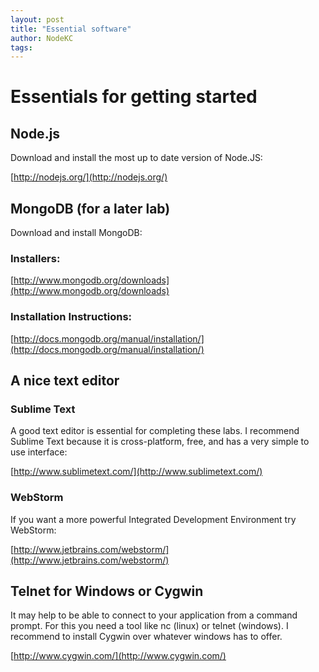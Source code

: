 ```yaml
---
layout: post
title: "Essential software"
author: NodeKC
tags:
---
```


# Essentials for getting started

## Node.js

Download and install the most up to date version of Node.JS:

[http://nodejs.org/](http://nodejs.org/)

## MongoDB (for a later lab)

Download and install MongoDB:

### Installers:

[http://www.mongodb.org/downloads](http://www.mongodb.org/downloads)

### Installation Instructions:

[http://docs.mongodb.org/manual/installation/](http://docs.mongodb.org/manual/installation/)

## A nice text editor

### Sublime Text

A good text editor is essential for completing these labs. I recommend Sublime Text because it is cross-platform, free, and has a very simple to use interface:

[http://www.sublimetext.com/](http://www.sublimetext.com/)

### WebStorm

If you want a more powerful Integrated Development Environment try WebStorm:

[http://www.jetbrains.com/webstorm/](http://www.jetbrains.com/webstorm/)

## Telnet for Windows or Cygwin

It may help to be able to connect to your application from a command prompt. For this you need a tool like nc (linux) or telnet (windows). I recommend to install Cygwin over whatever windows has to offer.

[http://www.cygwin.com/](http://www.cygwin.com/)